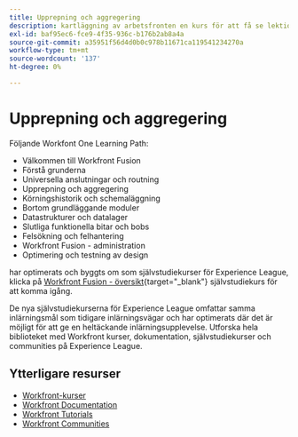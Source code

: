 ```yaml
---
title: Upprepning och aggregering
description: kartläggning av arbetsfronten en kurs för att få se lektionskurser
exl-id: baf95ec6-fce9-4f35-936c-b176b2ab8a4a
source-git-commit: a35951f56d4d0b0c978b11671ca119541234270a
workflow-type: tm+mt
source-wordcount: '137'
ht-degree: 0%

---
```


# Upprepning och aggregering

Följande Workfont One Learning Path:

* Välkommen till Workfront Fusion
* Förstå grunderna
* Universella anslutningar och routning
* Upprepning och aggregering
* Körningshistorik och schemaläggning
* Bortom grundläggande moduler
* Datastrukturer och datalager
* Slutliga funktionella bitar och bobs
* Felsökning och felhantering
* Workfront Fusion - administration
* Optimering och testning av design

har optimerats och byggts om som självstudiekurser för Experience League, klicka på [Workfront Fusion - översikt](https://experienceleague.adobe.com/docs/workfront-learn/tutorials-workfront/fusion/welcome-to-workfront-fusion/workfront-fusion-overview.html?lang=en){target="_blank"} självstudiekurs för att komma igång.

De nya självstudiekurserna för Experience League omfattar samma inlärningsmål som tidigare inlärningsvägar och har optimerats där det är möjligt för att ge en heltäckande inlärningsupplevelse.  Utforska hela biblioteket med Workfront kurser, dokumentation, självstudiekurser och communities på Experience League.

## Ytterligare resurser

* [Workfront-kurser](https://experienceleague.adobe.com/?lang=en&amp;Solution=Workfront#courses)
* [Workfront Documentation](https://experienceleague.adobe.com/docs/workfront.html)
* [Workfront Tutorials](https://experienceleague.adobe.com/docs/workfront-learn/tutorials-workfront/home.html)
* [Workfront Communities](https://experienceleaguecommunities.adobe.com/t5/workfront/ct-p/workfront)

